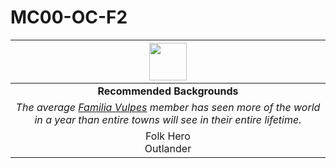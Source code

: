 # MC00-OC-F2

| <img src="../../../images/card-icons/familia-vulpes.png" height="60" /> |
|:---:|
| **Recommended Backgrounds** |
| *The average [Familia Vulpes](../../organisations/familia-vulpes.md) member has seen more of the world in a year than entire towns will see in their entire lifetime.* |
| Folk Hero<br>Outlander |
